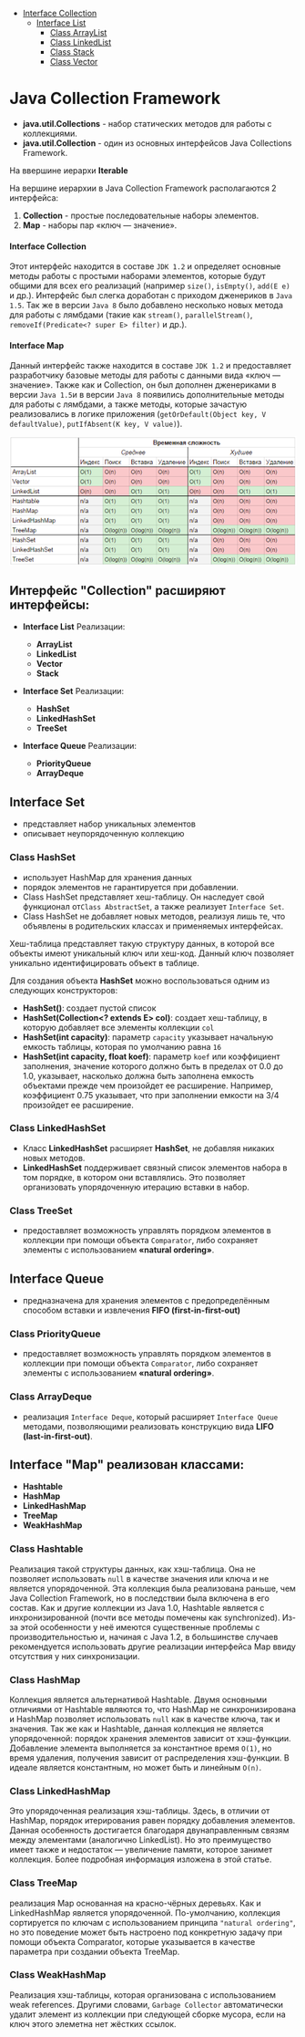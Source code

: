 + [Interface Collection](src/main/java/kovteba/interfacecollection)
    + [Interface List](src/main/java/kovteba/interfacecollection/interfacelist)
        + [Class ArrayList](src/main/java/kovteba/interfacecollection/interfacelist/classarraylist)
        + [Class LinkedList](src/main/java/kovteba/interfacecollection/interfacelist/classlinkedlist)
        + [Class Stack](src/main/java/kovteba/interfacecollection/interfacelist/classstack)
        + [Class Vector](src/main/java/kovteba/interfacecollection/interfacelist/classvector)
        
        
# Java Collection Framework
- __java.util.Collections__ - набор статических методов для работы с коллекциями.
- __java.util.Collection__ - один из основных интерфейсов Java Collections Framework.

На ввершине иерархи __Iterable__

На вершине иерархии в Java Collection Framework располагаются 2 интерфейса: 
1. __Collection__ - простые последовательные наборы элементов. 
2. __Map__ - наборы пар «ключ — значение».

#### Interface Collection
Этот интерфейс находится в составе `JDK 1.2` и определяет основные методы работы с простыми наборами элементов, 
которые будут общими для всех его реализаций (например `size()`, `isEmpty()`, `add(E e)` и др.). Интерфейс был слегка 
доработан с приходом дженериков в `Java 1.5`. Так же в версии `Java 8` было добавлено несколько новых метода для 
работы с лямбдами (такие как `stream()`, `parallelStream()`, `removeIf(Predicate<? super E> filter)` и др.).

#### Interface Map
Данный интерфейс также находится в составе `JDK 1.2` и предоставляет разработчику базовые методы для работы с 
данными вида «ключ — значение». Также как и Collection, он был дополнен дженериками в версии `Java 1.5`и 
в версии `Java 8` появились дополнительные методы для работы с лямбдами, а также методы, которые зачастую 
реализовались в логике приложения (`getOrDefault(Object key, V defaultValue)`, `putIfAbsent(K key, V value)`).

![BigONotation](img/BigONotation.png)

## **Интерфейс "Collection" расширяют интерфейсы:**
+ __Interface List__ Реализации:
    + __ArrayList__
    + __LinkedList__
    + __Vector__
    + __Stack__ 
    
+ __Interface Set__ Реализации:
    + __HashSet__
    + __LinkedHashSet__ 
    + __TreeSet__

+ __Interface Queue__ Реализации:
    + __PriorityQueue__ 
    + __ArrayDeque__ 
    

    











## Interface Set 
- представляет набор уникальных элементов
- описывает неупорядоченную коллекцию

### Class HashSet
- использует HashMap для хранения данных
- порядок элементов не гарантируется при добавлении.
- Class HashSet представляет хеш-таблицу. Он наследует свой функционал от`Class AbstractSet`, а также реализует `Interface Set`.
- Class HashSet не добавляет новых методов, реализуя лишь те, что объявлены в родительских классах и применяемых интерфейсах.

Хеш-таблица представляет такую структуру данных, в которой все объекты имеют уникальный ключ или хеш-код. 
Данный ключ позволяет уникально идентифицировать объект в таблице.

Для создания объекта __HashSet__ можно воспользоваться одним из следующих конструкторов:
- __HashSet()__: создает пустой список
- __HashSet(Collection<? extends E> col)__: создает хеш-таблицу, в которую добавляет все элементы коллекции `col`
- __HashSet(int capacity)__: параметр `capacity` указывает начальную емкость таблицы, которая по умолчанию равна `16`
- __HashSet(int capacity, float koef)__: параметр `koef` или коэффициент заполнения, значение которого должно быть 
    в пределах от 0.0 до 1.0, указывает, насколько должна быть заполнена емкость объектами прежде чем произойдет 
    ее расширение. Например, коэффициент 0.75 указывает, что при заполнении емкости на 3/4 произойдет ее расширение.

### Class LinkedHashSet
- Класс __LinkedHashSet__ расширяет __HashSet__, не добавляя никаких новых методов.
- __LinkedHashSet__ поддерживает связный список элементов набора в том порядке, в котором они вставлялись. 
Это позволяет организовать упорядоченную итерацию вставки в набор.

### Class TreeSet
- предоставляет возможность управлять порядком элементов в коллекции при помощи объекта `Comparator`, либо сохраняет 
    элементы с использованием __«natural ordering»__.





## Interface Queue 
- предназначена для хранения элементов с предопределённым способом вставки и извлечения __FIFO (first-in-first-out)__

### Class PriorityQueue
- предоставляет возможность управлять порядком элементов в коллекции при помощи объекта `Comparator`, 
    либо сохраняет элементы с использованием __«natural ordering»__.

### Class ArrayDeque
- реализация `Interface Deque`, который расширяет `Interface Queue` методами, позволяющими реализовать конструкцию 
    вида __LIFO (last-in-first-out)__.





## Interface "Map" реализован классами:
+ __Hashtable__
+ __HashMap__
+ __LinkedHashMap__
+ __TreeMap__ 
+ __WeakHashMap__

### Class Hashtable 
Реализация такой структуры данных, как хэш-таблица. Она не позволяет использовать `null` в качестве значения или 
ключа и не является упорядоченной. Эта коллекция была реализована раньше, чем Java Collection Framework, 
но в последствии была включена в его состав. Как и другие коллекции из Java 1.0, Hashtable является с
инхронизированной (почти все методы помечены как synchronized). Из-за этой особенности у неё имеются существенные 
проблемы с производительностью и, начиная с Java 1.2, в большинстве случаев рекомендуется использовать другие 
реализации интерфейса Map ввиду отсутствия у них синхронизации.

### Class HashMap
Коллекция является альтернативой Hashtable. Двумя основными отличиями от Hashtable являются то, 
что HashMap не синхронизирована и HashMap позволяет использовать `null` как в качестве ключа, так и значения. 
Так же как и Hashtable, данная коллекция не является упорядоченной: порядок хранения элементов зависит от хэш-функции. 
Добавление элемента выполняется за константное время `O(1)`, но время удаления, получения 
зависит от распределения хэш-функции. В идеале является константным, но может быть и линейным `O(n)`.

### Class LinkedHashMap
Это упорядоченная реализация хэш-таблицы. Здесь, в отличии от HashMap, порядок итерирования равен порядку добавления 
элементов. Данная особенность достигается благодаря двунаправленным связям между элементами (аналогично LinkedList). 
Но это преимущество имеет также и недостаток — увеличение памяти, которое занимет коллекция. 
Более подробная информация изложена в этой статье.

### Class TreeMap
реализация Map основанная на красно-чёрных деревьях. Как и LinkedHashMap является упорядоченной. 
По-умолчанию, коллекция сортируется по ключам с использованием принципа `"natural ordering"`, но это поведение 
может быть настроено под конкретную задачу при помощи объекта Comparator, которые указывается в качестве параметра 
при создании объекта TreeMap.

### Class WeakHashMap
Реализация хэш-таблицы, которая организована с использованием weak references. Другими словами, `Garbage Collector` 
автоматически удалит элемент из коллекции при следующей сборке мусора, если на ключ этого элеметна нет жёстких ссылок.